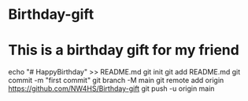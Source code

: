 # Birthday-gift
# This is a birthday gift for my friend
echo "# HappyBirthday" >> README.md
git init
git add README.md
git commit -m "first commit"
git branch -M main
git remote add origin https://github.com/NW4HS/Birthday-gift
git push -u origin main
